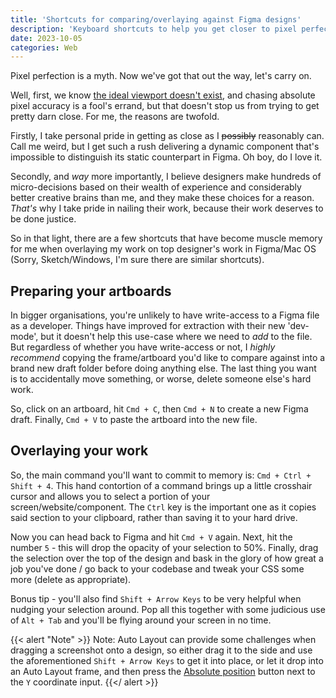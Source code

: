```yaml
---
title: 'Shortcuts for comparing/overlaying against Figma designs'
description: 'Keyboard shortcuts to help you get closer to pixel perfection'
date: 2023-10-05
categories: Web
---
```


Pixel perfection is a myth. Now we've got that out the way, let's carry on.

Well, first, we know [the ideal viewport doesn't exist](https://viewports.fyi/), and chasing absolute pixel accuracy is a fool's errand, but that doesn't stop us from trying to get pretty darn close. For me, the reasons are twofold.

Firstly, I take personal pride in getting as close as I ~~possibly~~ reasonably can. Call me weird, but I get such a rush delivering a dynamic component that's impossible to distinguish its static counterpart in Figma. Oh boy, do I love it.

Secondly, and *way* more importantly, I believe designers make hundreds of micro-decisions based on their wealth of experience and considerably better creative brains than me, and they make these choices for a reason. _That's_ why I take pride in nailing their work, because their work deserves to be done justice.

So in that light, there are a few shortcuts that have become muscle memory for me when overlaying my work on top designer's work in Figma/Mac OS (Sorry, Sketch/Windows, I'm sure there are similar shortcuts).

## Preparing your artboards

In bigger organisations, you're unlikely to have write-access to a Figma file as a developer. Things have improved for extraction with their new 'dev-mode', but it doesn't help this use-case where we need to _add_ to the file. But regardless of whether you have write-access or not, I *highly recommend* copying the frame/artboard you'd like to compare against into a brand new draft folder before doing anything else. The last thing you want is to accidentally move something, or worse, delete someone else's hard work.

So, click on an artboard, hit `Cmd + C`, then `Cmd + N` to create a new Figma draft. Finally, `Cmd + V` to paste the artboard into the new file.

## Overlaying your work

So, the main command you'll want to commit to memory is: `Cmd + Ctrl + Shift + 4`. This hand contortion of a command brings up a little crosshair cursor and allows you to select a portion of your screen/website/component. The `Ctrl` key is the important one as it copies said section	to your clipboard, rather than saving it to your hard drive.

Now you can head back to Figma and hit `Cmd + V` again. Next, hit the number `5` - this will drop the opacity of your selection to 50%. Finally, drag the selection over the top of the design and bask in the glory of how great a job you've done / go back to your codebase and tweak your CSS some more (delete as appropriate).

Bonus tip - you'll also find `Shift + Arrow Keys` to be very helpful when nudging your selection around. Pop all this together with some judicious use of `Alt + Tab` and you'll be flying around your screen in no time.

{{< alert "Note" >}}
Note: Auto Layout can provide some challenges when dragging a screenshot onto a design, so either drag it to the side and use the aforementioned `Shift + Arrow Keys` to get it into place, or let it drop into an Auto Layout frame, and then press the [Absolute position](https://help.figma.com/hc/en-us/articles/360040451373-Explore-auto-layout-properties#h_01G2RPRBBKVKXK0JV59NCSKEE0) button next to the `Y` coordinate input.
{{</ alert >}}
